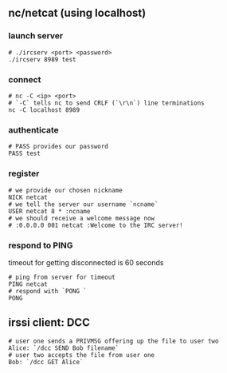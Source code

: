 ## nc/netcat (using localhost)
### launch server
```shell
# ./ircserv <port> <password>
./ircserv 8989 test
```
### connect
```shell
# nc -C <ip> <port>
# `-C` tells nc to send CRLF (`\r\n`) line terminations
nc -C localhost 8989
```
### authenticate
```shell
# PASS provides our password
PASS test
```
### register
```shell
# we provide our chosen nickname
NICK netcat
# we tell the server our username `ncname`
USER netcat 8 * :ncname
# we should receive a welcome message now
# :0.0.0.0 001 netcat :Welcome to the IRC server!
```
### respond to PING
timeout for getting disconnected is 60 seconds
```shell
# ping from server for timeout
PING netcat
# respond with `PONG `
PONG 
```

## irssi client: DCC
```shell
# user one sends a PRIVMSG offering up the file to user two
Alice: `/dcc SEND Bob filename`
# user two accepts the file from user one
Bob: `/dcc GET Alice`
```
